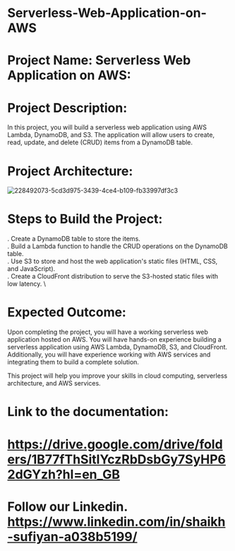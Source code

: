# Serverless-Web-Application-on-AWS
# Project Name: Serverless Web Application on AWS:
# Project Description:
In this project, you will build a serverless web application using AWS Lambda, DynamoDB, and S3. The application will allow users to create, read, update, and delete (CRUD) items from a DynamoDB table.
# Project Architecture:
![228492073-5cd3d975-3439-4ce4-b109-fb33997df3c3](https://github.com/sufihub/Serverless-Web-Application-on-AWS/assets/124899223/be91baa7-82b8-42f2-8442-33c284121600)
# Steps to Build the Project:
. Create a DynamoDB table to store the items. \
. Build a Lambda function to handle the CRUD operations on the DynamoDB table. \
. Use S3 to store and host the web application's static files (HTML, CSS, and JavaScript). \
. Create a CloudFront distribution to serve the S3-hosted static files with low latency. \
# Expected Outcome:
Upon completing the project, you will have a working serverless web application hosted on AWS.
You will have hands-on experience building a serverless application using AWS Lambda, DynamoDB, S3, and CloudFront.
Additionally, you will have experience working with AWS services and integrating them to build a complete solution.

This project will help you improve your skills in cloud computing, serverless architecture, and AWS services.
# Link to the documentation:
# https://drive.google.com/drive/folders/1B77fThSitlYczRbDsbGy7SyHP62dGYzh?hl=en_GB
# Follow our Linkedin. https://www.linkedin.com/in/shaikh-sufiyan-a038b5199/
